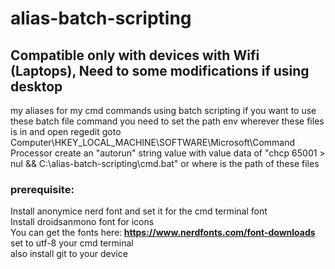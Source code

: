 # alias-batch-scripting
## Compatible only with devices with Wifi (Laptops), Need to some modifications if using desktop
my aliases for my cmd commands using batch scripting
if you want to use these batch file command you need to set the path env wherever these files is in and 
open regedit goto Computer\HKEY_LOCAL_MACHINE\SOFTWARE\Microsoft\Command Processor
create an "autorun" string value with value data of "chcp 65001 > nul && C:\alias-batch-scripting\cmd.bat" or where is the path of these files

### prerequisite:
Install anonymice nerd font and set it for the cmd terminal font <br/>
Install droidsanmono font for icons<br/>
You can get the fonts here:<b> https://www.nerdfonts.com/font-downloads </b></br>
set to utf-8 your cmd terminal<br/>
also install git to your device<br/>


